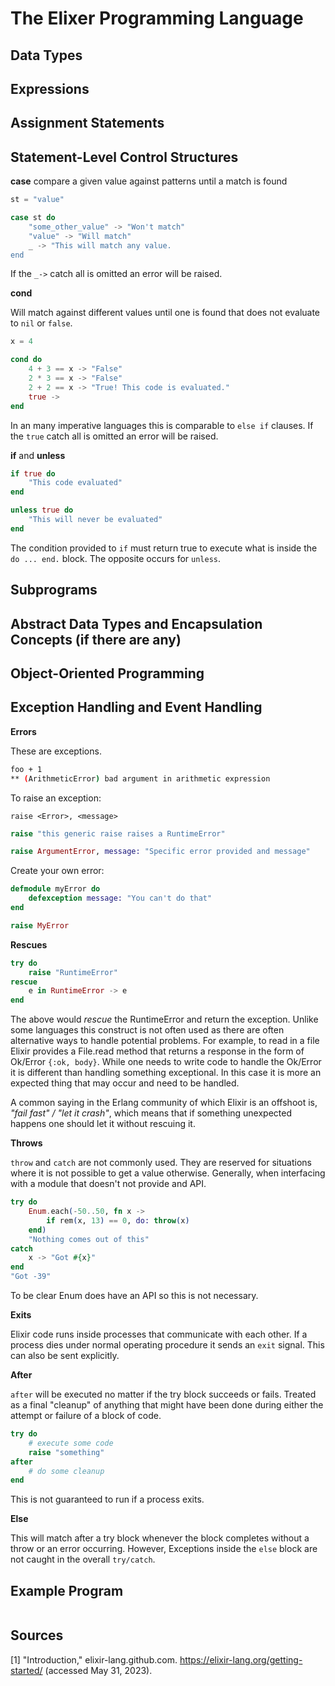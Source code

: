 # The Elixer Programming Language

## Data Types

## Expressions

## Assignment Statements

## Statement-Level Control Structures

**case** compare a given value against patterns until a match is found

```elixir
st = "value"

case st do
    "some_other_value" -> "Won't match"
    "value" -> "Will match"
    _ -> "This will match any value.
end
```

If the `_->` catch all is omitted an error will be raised.

**cond**

Will match against different values until one is found that does not evaluate to `nil` or `false`.

```elixir
x = 4

cond do
    4 + 3 == x -> "False"
    2 * 3 == x -> "False"
    2 + 2 == x -> "True! This code is evaluated."
    true ->
end
```

In an many imperative languages this is comparable to `else if` clauses. If the `true` catch all is omitted an error will be raised.

**if** and **unless**

```elixir
if true do
    "This code evaluated"
end

unless true do
    "This will never be evaluated"
end
```

The condition provided to `if` must return true to execute what is inside the `do ... end.` block. The opposite occurs for `unless`.

## Subprograms

## Abstract Data Types and Encapsulation Concepts (if there are any)

## Object-Oriented Programming

## Exception Handling and Event Handling

**Errors**

These are exceptions.

```sh
foo + 1
** (ArithmeticError) bad argument in arithmetic expression
```

To raise an exception:

`raise <Error>, <message>`

```elixir
raise "this generic raise raises a RuntimeError"

raise ArgumentError, message: "Specific error provided and message"
```

Create your own error:

```elixir
defmodule myError do
    defexception message: "You can't do that"
end

raise MyError
```

**Rescues**

```elixir
try do
    raise "RuntimeError"
rescue
    e in RuntimeError -> e
end
```

The above would _rescue_ the RuntimeError and return the exception. Unlike some languages this construct is not often used as there are often alternative ways to handle potential problems. For example, to read in a file Elixir provides a File.read method that returns a response in the form of Ok/Error `{:ok, body}`. While one needs to write code to handle the Ok/Error it is different than handling something exceptional. In this case it is more an expected thing that may occur and need to be handled.

A common saying in the Erlang community of which Elixir is an offshoot is, _"fail fast" / "let it crash"_, which means that if something unexpected happens one should let it without rescuing it.

**Throws**

`throw` and `catch` are not commonly used. They are reserved for situations where it is not possible to get a value otherwise. Generally, when interfacing with a module that doesn't not provide and API.

```elixir
try do
    Enum.each(-50..50, fn x ->
        if rem(x, 13) == 0, do: throw(x)
    end)
    "Nothing comes out of this"
catch
    x -> "Got #{x}"
end
"Got -39" 
```

To be clear Enum does have an API so this is not necessary.

**Exits**

Elixir code runs inside processes that communicate with each other. If a process dies under normal operating procedure it sends an `exit` signal. This can also be sent explicitly.

**After**

`after` will be executed no matter if the try block succeeds or fails. Treated as a final "cleanup" of anything that might have been done during either the attempt or failure of a block of code.

```elixir
try do
    # execute some code
    raise "something"
after
    # do some cleanup
end
```

This is not guaranteed to run if a process exits.

**Else**

This will match after a try block whenever the block completes without a throw or an error occurring. However, Exceptions inside the `else` block are not caught in the overall `try/catch`.

## Example Program

```elixir


```

## Sources

[1] "Introduction," elixir-lang.github.com. https://elixir-lang.org/getting-started/ (accessed May 31, 2023).